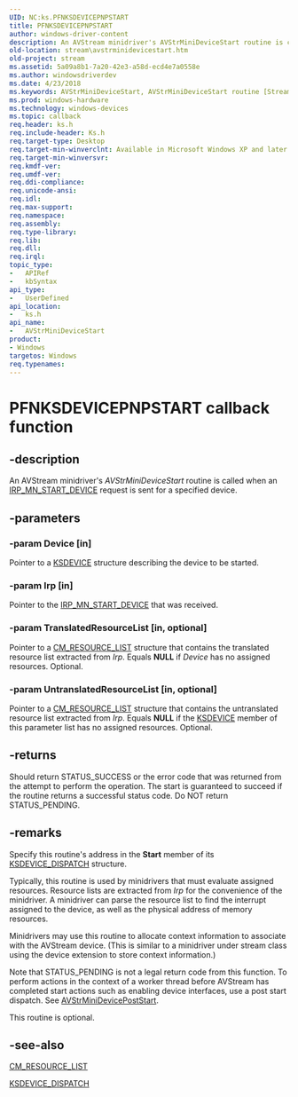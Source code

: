 ```yaml
---
UID: NC:ks.PFNKSDEVICEPNPSTART
title: PFNKSDEVICEPNPSTART
author: windows-driver-content
description: An AVStream minidriver's AVStrMiniDeviceStart routine is called when an IRP_MN_START_DEVICE request is sent for a specified device.
old-location: stream\avstrminidevicestart.htm
old-project: stream
ms.assetid: 5a09a8b1-7a20-42e3-a58d-ecd4e7a0558e
ms.author: windowsdriverdev
ms.date: 4/23/2018
ms.keywords: AVStrMiniDeviceStart, AVStrMiniDeviceStart routine [Streaming Media Devices], PFNKSDEVICEPNPSTART, avstclbk_b9fd90e7-3d9b-47a3-86c4-8df35f000269.xml, ks/AVStrMiniDeviceStart, stream.avstrminidevicestart
ms.prod: windows-hardware
ms.technology: windows-devices
ms.topic: callback
req.header: ks.h
req.include-header: Ks.h
req.target-type: Desktop
req.target-min-winverclnt: Available in Microsoft Windows XP and later operating systems and DirectX 8.0 and later DirectX versions.
req.target-min-winversvr: 
req.kmdf-ver: 
req.umdf-ver: 
req.ddi-compliance: 
req.unicode-ansi: 
req.idl: 
req.max-support: 
req.namespace: 
req.assembly: 
req.type-library: 
req.lib: 
req.dll: 
req.irql: 
topic_type:
-	APIRef
-	kbSyntax
api_type:
-	UserDefined
api_location:
-	ks.h
api_name:
-	AVStrMiniDeviceStart
product:
- Windows
targetos: Windows
req.typenames: 
---
```


# PFNKSDEVICEPNPSTART callback function


## -description


An AVStream minidriver's <i>AVStrMiniDeviceStart</i> routine is called when an <a href="https://msdn.microsoft.com/library/windows/hardware/ff551749">IRP_MN_START_DEVICE</a> request is sent for a specified device.


## -parameters




### -param Device [in]

Pointer to a <a href="https://msdn.microsoft.com/library/windows/hardware/ff561681">KSDEVICE</a> structure describing the device to be started.


### -param Irp [in]

Pointer to the <a href="https://msdn.microsoft.com/library/windows/hardware/ff551749">IRP_MN_START_DEVICE</a> that was received.


### -param TranslatedResourceList [in, optional]

Pointer to a <a href="https://msdn.microsoft.com/library/windows/hardware/ff541994">CM_RESOURCE_LIST</a> structure that contains the translated resource list extracted from <i>Irp</i>. Equals <b>NULL</b> if <i>Device</i> has no assigned resources. Optional.


### -param UntranslatedResourceList [in, optional]

Pointer to a <a href="https://msdn.microsoft.com/library/windows/hardware/ff541994">CM_RESOURCE_LIST</a> structure that contains the untranslated resource list extracted from <i>Irp</i>. Equals <b>NULL</b> if the <a href="https://msdn.microsoft.com/library/windows/hardware/ff561681">KSDEVICE</a> member of this parameter list has no assigned resources. Optional.


## -returns



Should return STATUS_SUCCESS or the error code that was returned from the attempt to perform the operation. The start is guaranteed to succeed if the routine returns a successful status code. Do NOT return STATUS_PENDING.




## -remarks



Specify this routine's address in the <b>Start</b> member of its <a href="https://msdn.microsoft.com/library/windows/hardware/ff561693">KSDEVICE_DISPATCH</a> structure.

Typically, this routine is used by minidrivers that must evaluate assigned resources. Resource lists are extracted from <i>Irp</i> for the convenience of the minidriver. A minidriver can parse the resource list to find the interrupt assigned to the device, as well as the physical address of memory resources.

Minidrivers may use this routine to allocate context information to associate with the AVStream device. (This is similar to a minidriver under stream class using the device extension to store context information.)

Note that STATUS_PENDING is not a legal return code from this function.  To perform actions in the context of a worker thread before AVStream has completed start actions such as enabling device interfaces, use a post start dispatch. See <a href="https://msdn.microsoft.com/library/windows/hardware/ff554284">AVStrMiniDevicePostStart</a>.

This routine is optional.




## -see-also




<a href="https://msdn.microsoft.com/library/windows/hardware/ff541994">CM_RESOURCE_LIST</a>



<a href="https://msdn.microsoft.com/library/windows/hardware/ff561693">KSDEVICE_DISPATCH</a>
 

 

